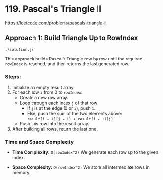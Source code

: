# 119. Pascal's Triangle II

https://leetcode.com/problems/pascals-triangle-ii

## Approach 1: Build Triangle Up to RowIndex
`./solution.js`

This approach builds Pascal’s Triangle row by row until the required `rowIndex` is reached, and then returns the last generated row.

### Steps:

1. Initialize an empty result array.
2. For each row `i` from 0 to `rowIndex`:
   - Create a new row array.
   - Loop through each index `j` of that row:
     - If `j` is at the edge (0 or `i`), push `1`.
     - Else, push the sum of the two elements above:  
       `result[i - 1][j - 1] + result[i - 1][j]`
   - Push this row into the result array.
3. After building all rows, return the last one.

### Time and Space Complexity

* **Time Complexity:** `O(rowIndex^2)`
  We generate each row up to the given index.

* **Space Complexity:** `O(rowIndex^2)`
  We store all intermediate rows in memory.
